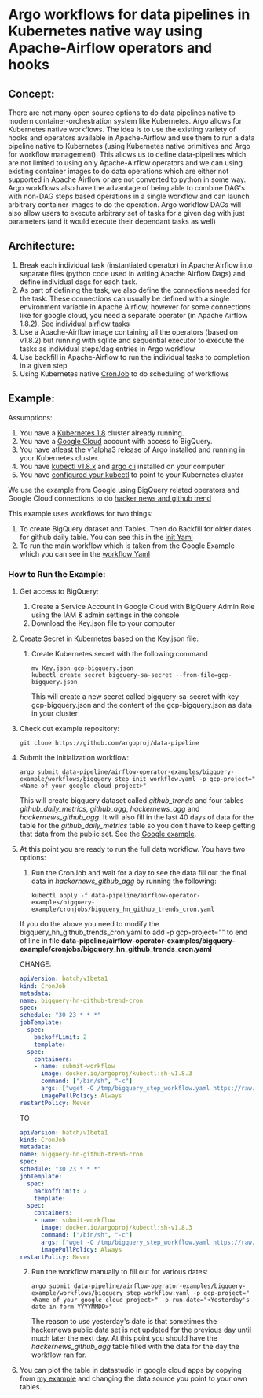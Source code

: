 # Argo workflows for data pipelines in Kubernetes native way using Apache-Airflow operators and hooks

## Concept:

There are not many open source options to do data pipelines native to modern container-orchestration system like Kubernetes. Argo allows for Kubernetes native workflows. The idea is to use the existing variety of hooks and operators available in Apache-Airflow and use them to run a data pipeline native to Kubernetes (using Kubernetes native primitives and Argo for workflow management). This allows us to define data-pipelines which are not limited to using only Apache-Airflow operators and we can using existing container images to do data operations which are either not supported in Apache Airflow or are not converted to python in some way. Argo workflows also have the advantage of being able to combine DAG's with non-DAG steps based operations in a single workflow and can launch arbitrary container images to do the operation. Argo workflow DAGs will also allow users to execute arbitrary set of tasks for a given dag with just parameters (and it would execute their dependant tasks as well)

## Architecture:

1. Break each individual task (instantiated operator) in Apache Airflow into separate files (python code used in writing Apache Airflow Dags) and define individual dags for each task.
2. As part of defining the task, we also define the connections needed for the task. These connections can usually be defined with a single environment variable in Apache Airflow, however for some connections like for google cloud, you need a separate operator (in Apache Airflow 1.8.2). See [individual airflow tasks](airflow-operator-examples/bigquery-example/tasks)
3. Use a Apache-Airflow image containing all the operators (based on v1.8.2) but running with sqllite and sequential executor to execute the tasks as individual steps/dag entries in Argo workflow
4. Use backfill in Apache-Airflow to run the individual tasks to completion in a given step
5. Using Kubernetes native [CronJob](https://kubernetes.io/docs/concepts/workloads/controllers/cron-jobs/) to do scheduling of workflows

## Example:

Assumptions:

1. You have a [Kubernetes 1.8](https://kubernetes.io/)  cluster already running.
2. You have a [Google Cloud](https://cloud.google.com/) account with access to BigQuery.
3. You have atleast the v1alpha3 release of [Argo](https://github.com/argoproj/argo/blob/master/demo.md)  installed and running in your Kubernetes cluster.
4. You have [kubectl v1.8.x](https://kubernetes.io/docs/tasks/tools/install-kubectl/) and [argo cli](https://github.com/argoproj/argo/blob/master/demo.md) installed on your computer
5. You have [configured your kubectl](https://kubernetes.io/docs/tasks/tools/install-kubectl/) to point to your Kubernetes cluster

We use the example from Google using BigQuery related operators and Google Cloud connections to do [hacker news and github trend](https://cloud.google.com/blog/big-data/2017/07/how-to-aggregate-data-for-bigquery-using-apache-airflow)

This example uses workflows for two things:

1. To create BigQuery dataset and Tables. Then do Backfill for older dates for github daily table. You can see this in the [init Yaml](airflow-operator-examples/bigquery-example/workflows/bigquery_step_init_workflow.yaml)
2. To run the main workflow which is taken from the Google Example which you can see in the [workflow Yaml](airflow-operator-examples/bigquery-example/workflows/bigquery_step_workflow.yaml)

### How to Run the Example:

1. Get access to BigQuery:
   1. Create a Service Account in Google Cloud with BigQuery Admin Role using the IAM & admin settings in the console
   2. Download the Key.json file to your computer

2. Create Secret in Kubernetes based on the Key.json file:
   1. Create Kubernetes secret with the following command
      ```shell
      mv Key.json gcp-bigquery.json
      kubectl create secret bigquery-sa-secret --from-file=gcp-bigquery.json
      ```
      This will create a new secret called bigquery-sa-secret with key gcp-bigquery.json and the content of the gcp-bigquery.json as data in your cluster

3. Check out example repository:
   ```shell
   git clone https://github.com/argoproj/data-pipeline
   ```

4. Submit the initialization workflow:
   ```shell
   argo submit data-pipeline/airflow-operator-examples/bigquery-example/workflows/bigquery_step_init_workflow.yaml -p gcp-project="<Name of your google cloud project>"
   ```
   This will create bigquery dataset called *github_trends* and four tables *github_daily_metrics*, *github_agg*, *hackernews_agg* and *hackernews_github_agg*. It will also fill in the last 40 days of data for the table for the *github_daily_metrics* table so you don't have to keep getting that data from the public set. See the [Google example](https://cloud.google.com/blog/big-data/2017/07/how-to-aggregate-data-for-bigquery-using-apache-airflow).

5. At this point you are ready to run the full data workflow. You have two options:
   1. Run the CronJob and wait for a day to see the data fill out the final data in *hackernews_github_agg* by running the following:
      ```shell
      kubectl apply -f data-pipeline/airflow-operator-examples/bigquery-example/cronjobs/bigquery_hn_github_trends_cron.yaml
      ```

     If you do the above you need to modify the bigquery_hn_github_trends_cron.yaml to add -p gcp-project="<Name of your google cloud project>" to end of line in file **data-pipeline/airflow-operator-examples/bigquery-example/cronjobs/bigquery_hn_github_trends_cron.yaml**

      CHANGE:
      ```yaml
	apiVersion: batch/v1beta1
	kind: CronJob
	metadata:
	  name: bigquery-hn-github-trend-cron
	spec:
	  schedule: "30 23 * * *"
	  jobTemplate:
	    spec:
	      backoffLimit: 2
	      template:
		spec:
		  containers:
		  - name: submit-workflow
		    image: docker.io/argoproj/kubectl:sh-v1.8.3
		    command: ["/bin/sh", "-c"]
		    args: ["wget -O /tmp/bigquery_step_workflow.yaml https://raw.githubusercontent.com/argoproj/data-pipeline/master/airflow-operator-examples/bigquery-example/workflows/bigquery_step_workflow.yaml; kubectl create -f /tmp/bigquery_step_workflow.yaml"]
		    imagePullPolicy: Always
	restartPolicy: Never
      ```

      TO

      ```yaml
	apiVersion: batch/v1beta1
	kind: CronJob
	metadata:
	  name: bigquery-hn-github-trend-cron
	spec:
	  schedule: "30 23 * * *"
	  jobTemplate:
	    spec:
	      backoffLimit: 2
	      template:
		spec:
		  containers:
		  - name: submit-workflow
		    image: docker.io/argoproj/kubectl:sh-v1.8.3
		    command: ["/bin/sh", "-c"]
		    args: ["wget -O /tmp/bigquery_step_workflow.yaml https://raw.githubusercontent.com/argoproj/data-pipeline/master/airflow-operator-examples/bigquery-example/workflows/bigquery_step_workflow.yaml; kubectl create -f /tmp/bigquery_step_workflow.yaml -p gcp-project='<Name of your google cloud project>'"]
		    imagePullPolicy: Always
	restartPolicy: Never
      ```
     
   2. Run the workflow manually to fill out for various dates:
      ```shell
      argo submit data-pipeline/airflow-operator-examples/bigquery-example/workflows/bigquery_step_workflow.yaml -p gcp-project="<Name of your google cloud project>" -p run-date="<Yesterday's date in form YYYYMMDD>"
      ```

      The reason to use yesterday's date is that sometimes the hackernews public data set is not updated for the previous day until much later the next day. At this point you should have the *hackernews_github_agg* table filled with the data for the day the workflow ran for.

6. You can plot the table in datastudio in google cloud apps by copying from [my example](https://datastudio.google.com/open/1gCJX4-ZJKOAjq9SJEhXuNgMdMgPGcr0s) and changing the data source you point to your own tables.
